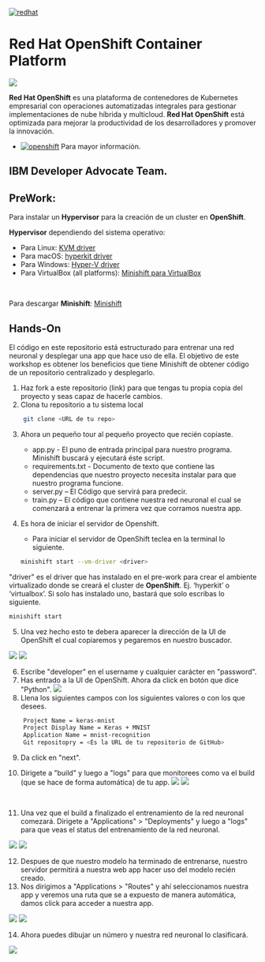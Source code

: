 [![redhat][img-redhat]][url-redhat]

# Red Hat OpenShift Container Platform<br>

![](img/im1.png)

**Red Hat OpenShift** es una plataforma de contenedores de Kubernetes empresarial con operaciones automatizadas integrales para gestionar implementaciones de nube híbrida y multicloud. **Red Hat OpenShift** está optimizada para mejorar la productividad de los desarrolladores y promover la innovación.
* [![openshift][img-openshift]][url-openshift] Para mayor información.

## IBM Developer Advocate Team.

## PreWork:<br>
Para instalar un **Hypervisor** para la creación de un cluster en **OpenShift**.
<br>

**Hypervisor** dependiendo del sistema operativo:
* Para Linux: [KVM driver][url-kvm]
* Para macOS: [hyperkit driver][url-hyper]
* Para Windows: [Hyper-V driver][url-hyperv]
* Para VirtualBox (all platforms): [Minishift para VirtualBox][url-VBminishift]
<br>

Para descargar **Minishift**: [Minishift][url-minishift]
<br>

## Hands-On
El código en este repositorio está estructurado para entrenar una red neuronal y desplegar una app que hace uso de ella.
El objetivo de este workshop es obtener los beneficios que tiene Minishift de obtener código de un repositorio centralizado y desplegarlo.
1. Haz fork a este repositorio (link) para que tengas tu propia copia del proyecto y seas capaz de hacerle cambios.
2. Clona tu repositorio a tu sistema local
``` bash
    git clone <URL de tu repo>
```
3. Ahora un pequeño tour al pequeño proyecto que recién copiaste.
	- app.py - El puno de entrada principal para nuestro programa. Minishift buscará y ejecutará éste script.
    - requirements.txt - Documento de texto que contiene las dependencias que nuestro proyecto necesita instalar para que nuestro programa funcione.
    - server.py – El Código que servirá para predecir.
    - train.py – El código que contiene nuestra red neuronal el cual se comenzará a entrenar la primera vez que corramos nuestra app.


4. Es hora de iniciar el servidor de Openshift.
    - Para iniciar el servidor de OpenShift teclea en la terminal lo siguiente.
    ``` bash
    minishift start --vm-driver <driver>
    ```
"driver" es el driver que has instalado en el pre-work para crear el ambiente virtualizado donde se creará el cluster de **OpenShift**. Ej. ‘hyperkit’ o ‘virtualbox’.
Si solo has instalado uno, bastará que solo escribas lo siguiente.
``` bash
minishift start
```

5. Una vez hecho esto te debera aparecer la dirección de la UI de OpenShift el cual copiaremos y pegaremos en nuestro buscador.

![](img/im2.png)
![](img/im3.png)

6. Escribe "developer" en el username y cualquier carácter en "password".
7. Has entrado a la UI de OpenShift. Ahora da click en botón que dice "Python".
![](img/im4.png)
8. Llena los siguientes campos con los siguientes valores o con los que desees.
``` bash
    Project Name = keras-mnist
    Project Display Name = Keras + MNIST
    Application Name = mnist-recognition
    Git repositopry = <Es la URL de tu repositorio de GitHub>
```
9. Da click en "next".

10. Dirigete a "build" y luego a "logs" para que monitorees como va el build (que se hace de forma automática) de tu app.
![](img/im5.png)
![](img/im6.png)
<br>

11. Una vez que el build a finalizado el entrenamiento de la red neuronal comezará. Dirigete a "Applications" > "Deployments" y luego a "logs" para que veas el status del entrenamiento de la  red neuronal.

![](img/im7.png)
![](img/im8.png)

12. Despues de que nuestro modelo ha terminado de entrenarse, nuestro servidor permitirá a nuestra web app hacer uso del modelo recién creado.
13. Nos dirigimos a "Applications > "Routes" y ahí seleccionamos nuestra app y veremos una ruta que se a expuesto de manera automática, damos click para acceder a nuestra app.

![](img/im9.png)
![](img/im10.png)

14. Ahora puedes dibujar un número y nuestra red neuronal lo clasificará.

![](img/im11.png)














[img-redhat]: https://img.shields.io/badge/Red%20Hat-Powered-red.svg
[url-redhat]: https://www.redhat.com/es
[img-openshift]: https://img.shields.io/badge/Red%20Hat-Open%20Shift-red.svg
[url-openshift]: https://www.redhat.com/es/technologies/cloud-computing/openshift?intcmp=701f2000001OEGrAAO
[url-kvm]: https://docs.okd.io/latest/minishift/getting-started/setting-up-virtualization-environment.html#setting-up-kvm-driver
[url-hyper]: https://docs.okd.io/latest/minishift/getting-started/setting-up-virtualization-environment.html#setting-up-hyperkit-driver
[url-hyperv]: https://docs.okd.io/latest/minishift/getting-started/setting-up-virtualization-environment.html#setting-up-hyperkit-driver
[url-VBminishift]: https://docs.okd.io/latest/minishift/getting-started/setting-up-virtualization-environment.html#setting-up-virtualbox-driver
[url-minishift]: https://docs.okd.io/latest/minishift/getting-started/installing.html